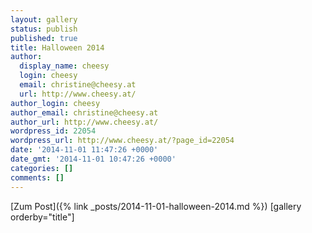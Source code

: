 ```yaml
---
layout: gallery
status: publish
published: true
title: Halloween 2014
author:
  display_name: cheesy
  login: cheesy
  email: christine@cheesy.at
  url: http://www.cheesy.at/
author_login: cheesy
author_email: christine@cheesy.at
author_url: http://www.cheesy.at/
wordpress_id: 22054
wordpress_url: http://www.cheesy.at/?page_id=22054
date: '2014-11-01 11:47:26 +0000'
date_gmt: '2014-11-01 10:47:26 +0000'
categories: []
comments: []
---
```


[Zum Post]({% link _posts/2014-11-01-halloween-2014.md %})
[gallery orderby="title"]
